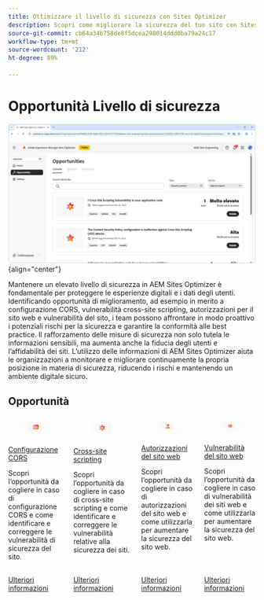 ```yaml
---
title: Ottimizzare il livello di sicurezza con Sites Optimizer
description: Scopri come migliorare la sicurezza del tuo sito con Sites Optimizer.
source-git-commit: cb64a34b758de8f5dcea298014ddd0ba79a24c17
workflow-type: tm+mt
source-wordcount: '212'
ht-degree: 89%

---
```



# Opportunità Livello di sicurezza

![Opportunità Livello di sicurezza](./assets/security-posture/hero.png){align="center"}

Mantenere un elevato livello di sicurezza in AEM Sites Optimizer è fondamentale per proteggere le esperienze digitali e i dati degli utenti. Identificando opportunità di miglioramento, ad esempio in merito a configurazione CORS, vulnerabilità cross-site scripting, autorizzazioni per il sito web e vulnerabilità del sito, i team possono affrontare in modo proattivo i potenziali rischi per la sicurezza e garantire la conformità alle best practice. Il rafforzamento delle misure di sicurezza non solo tutela le informazioni sensibili, ma aumenta anche la fiducia degli utenti e l’affidabilità dei siti. L’utilizzo delle informazioni di AEM Sites Optimizer aiuta le organizzazioni a monitorare e migliorare continuamente la propria posizione in materia di sicurezza, riducendo i rischi e mantenendo un ambiente digitale sicuro.

## Opportunità


<!-- CARDS

* ../documentation/opportunities/cors-configuration.md
  {title=CORS configuration}
  {image=../assets/common/card-code.png}
* ../documentation/opportunities/cross-site-scripting.md
  {title=Cross-site scripting}
  {image=../assets/common/card-gear.png}
* ../documentation/opportunities/website-permissions.md  
  {title=Website permissions}
  {image=../assets/common/card-people.png}
* ../documentation/opportunities//website-vulnerabilities.md
  {title=Website vulnerabilities}
  {image=../assets/common/card-puzzle.png}

-->
<!-- START CARDS HTML - DO NOT MODIFY BY HAND -->
<div class="columns">
    <div class="column is-half-tablet is-half-desktop is-one-third-widescreen" aria-label="CORS configuration">
        <div class="card" style="height: 100%; display: flex; flex-direction: column; height: 100%;">
            <div class="card-image">
                <figure class="image x-is-16by9">
                    <a href="../documentation/opportunities/cors-configuration.md" title="Configurazione CORS" target="_blank" rel="referrer">
                        <img class="is-bordered-r-small" src="../assets/common/card-code.png" alt="Configurazione CORS"
                             style="width: 100%; aspect-ratio: 16 / 9; object-fit: cover; overflow: hidden; display: block; margin: auto;">
                    </a>
                </figure>
            </div>
            <div class="card-content is-padded-small" style="display: flex; flex-direction: column; flex-grow: 1; justify-content: space-between;">
                <div class="top-card-content">
                    <p class="headline is-size-6 has-text-weight-bold">
                        <a href="../documentation/opportunities/cors-configuration.md" target="_blank" rel="referrer" title="Configurazione CORS">Configurazione CORS</a>
                    </p>
                    <p class="is-size-6">Scopri l’opportunità da cogliere in caso di configurazione CORS e come identificare e correggere le vulnerabilità di sicurezza del sito.</p>
                </div>
                <a href="../documentation/opportunities/cors-configuration.md" target="_blank" rel="referrer" class="spectrum-Button spectrum-Button--outline spectrum-Button--primary spectrum-Button--sizeM" style="align-self: flex-start; margin-top: 1rem;">
                    <span class="spectrum-Button-label has-no-wrap has-text-weight-bold">Ulteriori informazioni</span>
                </a>
            </div>
        </div>
    </div>
    <div class="column is-half-tablet is-half-desktop is-one-third-widescreen" aria-label="Cross-site scripting">
        <div class="card" style="height: 100%; display: flex; flex-direction: column; height: 100%;">
            <div class="card-image">
                <figure class="image x-is-16by9">
                    <a href="../documentation/opportunities/cross-site-scripting.md" title="Cross-site scripting" target="_blank" rel="referrer">
                        <img class="is-bordered-r-small" src="../assets/common/card-gear.png" alt="Cross-site scripting"
                             style="width: 100%; aspect-ratio: 16 / 9; object-fit: cover; overflow: hidden; display: block; margin: auto;">
                    </a>
                </figure>
            </div>
            <div class="card-content is-padded-small" style="display: flex; flex-direction: column; flex-grow: 1; justify-content: space-between;">
                <div class="top-card-content">
                    <p class="headline is-size-6 has-text-weight-bold">
                        <a href="../documentation/opportunities/cross-site-scripting.md" target="_blank" rel="referrer" title="Cross-site scripting">Cross-site scripting</a>
                    </p>
                    <p class="is-size-6">Scopri l’opportunità da cogliere in caso di cross-site scripting e come identificare e correggere le vulnerabilità relative alla sicurezza dei siti.</p>
                </div>
                <a href="../documentation/opportunities/cross-site-scripting.md" target="_blank" rel="referrer" class="spectrum-Button spectrum-Button--outline spectrum-Button--primary spectrum-Button--sizeM" style="align-self: flex-start; margin-top: 1rem;">
                    <span class="spectrum-Button-label has-no-wrap has-text-weight-bold">Ulteriori informazioni</span>
                </a>
            </div>
        </div>
    </div>
    <div class="column is-half-tablet is-half-desktop is-one-third-widescreen" aria-label="Website permissions">
        <div class="card" style="height: 100%; display: flex; flex-direction: column; height: 100%;">
            <div class="card-image">
                <figure class="image x-is-16by9">
                    <a href="../documentation/opportunities/website-permissions.md" title="Autorizzazioni del sito web" target="_blank" rel="referrer">
                        <img class="is-bordered-r-small" src="../assets/common/card-people.png" alt="Autorizzazioni del sito web"
                             style="width: 100%; aspect-ratio: 16 / 9; object-fit: cover; overflow: hidden; display: block; margin: auto;">
                    </a>
                </figure>
            </div>
            <div class="card-content is-padded-small" style="display: flex; flex-direction: column; flex-grow: 1; justify-content: space-between;">
                <div class="top-card-content">
                    <p class="headline is-size-6 has-text-weight-bold">
                        <a href="../documentation/opportunities/website-permissions.md" target="_blank" rel="referrer" title="Autorizzazioni del sito web">Autorizzazioni del sito web</a>
                    </p>
                    <p class="is-size-6">Scopri l’opportunità da cogliere in caso di autorizzazioni del sito web e come utilizzarla per aumentare la sicurezza del sito web.</p>
                </div>
                <a href="../documentation/opportunities/website-permissions.md" target="_blank" rel="referrer" class="spectrum-Button spectrum-Button--outline spectrum-Button--primary spectrum-Button--sizeM" style="align-self: flex-start; margin-top: 1rem;">
                    <span class="spectrum-Button-label has-no-wrap has-text-weight-bold">Ulteriori informazioni</span>
                </a>
            </div>
        </div>
    </div>
    <div class="column is-half-tablet is-half-desktop is-one-third-widescreen" aria-label="Website vulnerabilities">
        <div class="card" style="height: 100%; display: flex; flex-direction: column; height: 100%;">
            <div class="card-image">
                <figure class="image x-is-16by9">
                    <a href="../documentation/opportunities//website-vulnerabilities.md" title="Vulnerabilità del sito web" target="_blank" rel="referrer">
                        <img class="is-bordered-r-small" src="../assets/common/card-puzzle.png" alt="Vulnerabilità del sito web"
                             style="width: 100%; aspect-ratio: 16 / 9; object-fit: cover; overflow: hidden; display: block; margin: auto;">
                    </a>
                </figure>
            </div>
            <div class="card-content is-padded-small" style="display: flex; flex-direction: column; flex-grow: 1; justify-content: space-between;">
                <div class="top-card-content">
                    <p class="headline is-size-6 has-text-weight-bold">
                        <a href="../documentation/opportunities//website-vulnerabilities.md" target="_blank" rel="referrer" title="Vulnerabilità del sito web">Vulnerabilità del sito web</a>
                    </p>
                    <p class="is-size-6">Scopri l’opportunità da cogliere in caso di vulnerabilità dei siti web e come utilizzarla per aumentare la sicurezza del sito web.</p>
                </div>
                <a href="../documentation/opportunities//website-vulnerabilities.md" target="_blank" rel="referrer" class="spectrum-Button spectrum-Button--outline spectrum-Button--primary spectrum-Button--sizeM" style="align-self: flex-start; margin-top: 1rem;">
                    <span class="spectrum-Button-label has-no-wrap has-text-weight-bold">Ulteriori informazioni</span>
                </a>
            </div>
        </div>
    </div>
</div>
<!-- END CARDS HTML - DO NOT MODIFY BY HAND -->


